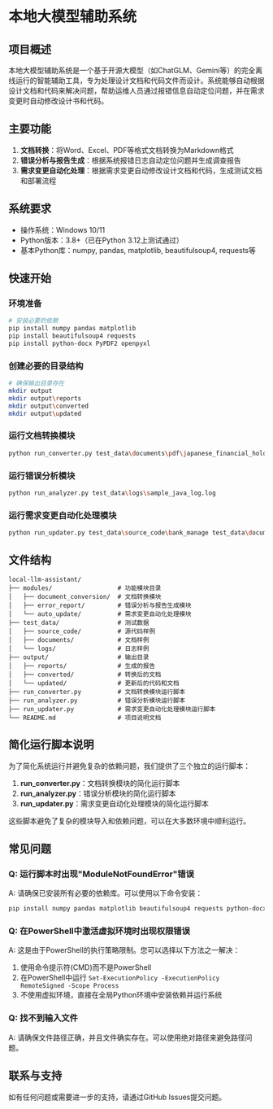 # 本地大模型辅助系统

## 项目概述

本地大模型辅助系统是一个基于开源大模型（如ChatGLM、Gemini等）的完全离线运行的智能辅助工具，专为处理设计文档和代码文件而设计。系统能够自动根据设计文档和代码来解决问题，帮助运维人员通过报错信息自动定位问题，并在需求变更时自动修改设计书和代码。

## 主要功能

1. **文档转换**：将Word、Excel、PDF等格式文档转换为Markdown格式
2. **错误分析与报告生成**：根据系统报错日志自动定位问题并生成调查报告
3. **需求变更自动化处理**：根据需求变更自动修改设计文档和代码，生成测试文档和部署流程

## 系统要求

- 操作系统：Windows 10/11
- Python版本：3.8+（已在Python 3.12上测试通过）
- 基本Python库：numpy, pandas, matplotlib, beautifulsoup4, requests等

## 快速开始

### 环境准备

```bash
# 安装必要的依赖
pip install numpy pandas matplotlib
pip install beautifulsoup4 requests
pip install python-docx PyPDF2 openpyxl
```

### 创建必要的目录结构

```bash
# 确保输出目录存在
mkdir output
mkdir output\reports
mkdir output\converted
mkdir output\updated
```

### 运行文档转换模块

```bash
python run_converter.py test_data\documents\pdf\japanese_financial_holding_groups.pdf
```

### 运行错误分析模块

```bash
python run_analyzer.py test_data\logs\sample_java_log.log
```

### 运行需求变更自动化处理模块

```bash
python run_updater.py test_data\source_code\bank_manage test_data\documents\word\financial_system_design_doc_ja.md
```

## 文件结构

```
local-llm-assistant/
├── modules/                  # 功能模块目录
│   ├── document_conversion/  # 文档转换模块
│   ├── error_report/         # 错误分析与报告生成模块
│   └── auto_update/          # 需求变更自动化处理模块
├── test_data/                # 测试数据
│   ├── source_code/          # 源代码样例
│   ├── documents/            # 文档样例
│   └── logs/                 # 日志样例
├── output/                   # 输出目录
│   ├── reports/              # 生成的报告
│   ├── converted/            # 转换后的文档
│   └── updated/              # 更新后的代码和文档
├── run_converter.py          # 文档转换模块运行脚本
├── run_analyzer.py           # 错误分析模块运行脚本
├── run_updater.py            # 需求变更自动化处理模块运行脚本
└── README.md                 # 项目说明文档
```

## 简化运行脚本说明

为了简化系统运行并避免复杂的依赖问题，我们提供了三个独立的运行脚本：

1. **run_converter.py**：文档转换模块的简化运行脚本
2. **run_analyzer.py**：错误分析模块的简化运行脚本
3. **run_updater.py**：需求变更自动化处理模块的简化运行脚本

这些脚本避免了复杂的模块导入和依赖问题，可以在大多数环境中顺利运行。

## 常见问题

### Q: 运行脚本时出现"ModuleNotFoundError"错误
A: 请确保已安装所有必要的依赖库。可以使用以下命令安装：
```bash
pip install numpy pandas matplotlib beautifulsoup4 requests python-docx PyPDF2 openpyxl
```

### Q: 在PowerShell中激活虚拟环境时出现权限错误
A: 这是由于PowerShell的执行策略限制。您可以选择以下方法之一解决：
1. 使用命令提示符(CMD)而不是PowerShell
2. 在PowerShell中运行 `Set-ExecutionPolicy -ExecutionPolicy RemoteSigned -Scope Process`
3. 不使用虚拟环境，直接在全局Python环境中安装依赖并运行系统

### Q: 找不到输入文件
A: 请确保文件路径正确，并且文件确实存在。可以使用绝对路径来避免路径问题。

## 联系与支持

如有任何问题或需要进一步的支持，请通过GitHub Issues提交问题。
